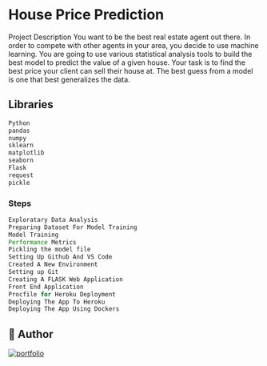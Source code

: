 # House Price Prediction 

Project Description You want to be the best real estate agent out there. In order to compete with other agents in your area, you decide to use machine learning. You are going to use various statistical analysis tools to build the best model to predict the value of a given house. Your task is to find the best price your client can sell their house at. The best guess from a model is one that best generalizes the data.


## Libraries

```javascript
Python 
pandas 
numpy 
sklearn
matplotlib
seaborn
Flask
request
pickle
```

### Steps
```javascript
Exploratary Data Analysis
Preparing Dataset For Model Training 
Model Training
Performance Metrics
Pickling the model file
Setting Up Github And VS Code
Created A New Environment
Setting up Git
Creating A FLASK Web Application
Front End Application 
Procfile for Heroku Deployment 
Deploying The App To Heroku
Deploying The App Using Dockers

```


## 🔗 Author
[![portfolio](https://img.shields.io/badge/my_portfolio-000?style=for-the-badge&logo=ko-fi&logoColor=white)](https://github.com/shailesh2210)




